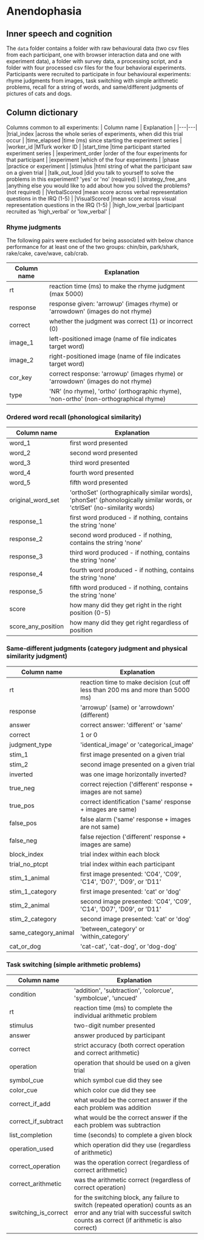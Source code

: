 # Anendophasia
## Inner speech and cognition

The `data` folder contains a folder with raw behavioural data (two csv files from each participant, one with browser interaction data and one with experiment data), a folder with survey data, a processing script, and a folder with four processed csv files for the four behavioral experiments. Participants were recruited to participate in four behavioural experiments: rhyme judgments from images, task switching with simple arithmetic problems, recall for a string of words, and same/different judgments of pictures of cats and dogs.

## Column dictionary
Columns common to all experiments:
| Column name  | Explanation  |
|---|---|
|trial_index   |across the whole series of experiments, when did this trial occur   |
|time_elapsed  |time (ms) since starting the experiment series   |
|worker_id   |MTurk worker ID   |
|start_time   |time participant started experiment series   |
|experiment_order   |order of the four experiments for that participant   |
|experiment   |which of the four experiments  |
|phase   |practice or experiment   |
|stimulus   |html string of what the participant saw on a given trial   |
|talk_out_loud   |did you talk to yourself to solve the problems in this experiment? 'yes' or 'no' (required)   |
|strategy_free_ans   |anything else you would like to add about how you solved the problems? (not required)   |
|VerbalScored   |mean score across verbal representation questions in the IRQ (1-5)   |
|VisualScored   |mean score across visual representation questions in the IRQ (1-5)   |
|high_low_verbal   |participant recruited as 'high_verbal' or 'low_verbal' |

### Rhyme judgments

The following pairs were excluded for being associated with below chance performance for at least one of the two groups: chin/bin, park/shark, rake/cake, cave/wave, cab/crab.

|Column name   |Explanation   |
|---|---|
|rt   |reaction time (ms) to make the rhyme judgment (max 5000)   |
|response   |response given: 'arrowup' (images rhyme) or 'arrowdown' (images do not rhyme)   |
|correct  |whether the judgment was correct (1) or incorrect (0)   |
|image_1   |left-positioned image (name of file indicates target word)   |
|image_2   |right-positioned image (name of file indicates target word)   |
|cor_key   |correct response: 'arrowup' (images rhyme) or 'arrowdown' (images do not rhyme)   |
|type   |'NR' (no rhyme), 'ortho' (orthographic rhyme), 'non-ortho' (non-orthographical rhyme)   |

### Ordered word recall (phonological similarity)

|Column name   |Explanation   |
|---|---|
|word_1   |first word presented  |
|word_2   |second word presented  |
|word_3  |third word presented  |
|word_4   |fourth word presented |
|word_5   |fifth word presented |
|original_word_set   |'orthoSet' (orthographically similar words), 'phonSet' (phonologically similar words, or 'ctrlSet' (no-similarity words) |
|response_1   |first word produced - if nothing, contains the string 'none'  |
|response_2   |second word produced - if nothing, contains the string 'none'  |
|response_3  |third word produced  - if nothing, contains the string 'none' |
|response_4   |fourth word produced - if nothing, contains the string 'none' |
|response_5   |fifth word produced - if nothing, contains the string 'none' |
|score   |how many did they get right in the right position (0-5) |
|score_any_position   |how many did they get right regardless of position  |

### Same-different judgments (category judgment and physical similarity judgment)

|Column name   |Explanation   |
|---|---|
|rt   |reaction time to make decision (cut off less than 200 ms and more than 5000 ms) |
|response   |'arrowup' (same) or 'arrowdown' (different) |
|answer  |correct answer: 'different' or 'same'  |
|correct   |1 or 0 |
|judgment_type   |'identical_image' or 'categorical_image' |
|stim_1   |first image presented on a given trial |
|stim_2   |second image presented on a given trial |
|inverted   |was one image horizontally inverted?  |
|true_neg  |correct rejection ('different' response + images are not same)|
|true_pos   |correct identification ('same' response + images are same) |
|false_pos   |false alarm ('same' response + images are not same)|
|false_neg   |false rejection ('different' response + images are same)|
|block_index   |trial index within each block  |
|trial_no_ptcpt   |trial index within each participant  |
|stim_1_animal   |first image presented: 'C04', 'C09', 'C14', 'D07', 'D09', or 'D11'|
|stim_1_category   |first image presented: 'cat' or 'dog'  |
|stim_2_animal   |second image presented: 'C04', 'C09', 'C14', 'D07', 'D09', or 'D11' |
|stim_2_category   |second image presented: 'cat' or 'dog'   |
|same_category_animal   |'between_category' or 'within_category'|
|cat_or_dog   |'cat-cat', 'cat-dog', or 'dog-dog'|


### Task switching (simple arithmetic problems)
|Column name   |Explanation   |
|---|---|
|condition   |'addition', 'subtraction', 'colorcue', 'symbolcue', 'uncued'  |
|rt   |reaction time (ms) to complete the individual arithmetic problem   |
|stimulus  |two-digit number presented  |
|answer   |answer produced by participant |
|correct   |strict accuracy (both correct operation and correct arithmetic) |
|operation   |operation that should be used on a given trial |
|symbol_cue   |which symbol cue did they see |
|color_cue   |which color cue did they see  |
|correct_if_add  |what would be the correct answer if the each problem was addition |
|correct_if_subtract   |what would be the correct answer if the each problem was subtraction |
|list_completion   |time (seconds) to complete a given block|
|operation_used   |which operation did they use (regardless of arithmetic) |
|correct_operation   |was the operation correct (regardless of correct arithmetic)  |
|correct_arithmetic   |was the arithmetic correct (regardless of correct operation)  |
|switching_is_correct   |for the switching block, any failure to switch (repeated operation) counts as an error and any trial with successful switch counts as correct (if arithmetic is also correct) |
